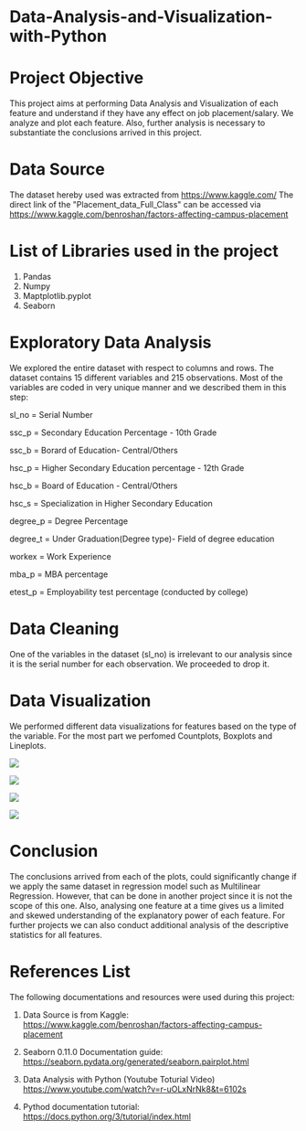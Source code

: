 # Data-Analysis-and-Visualization-with-Python

# Project Objective

This project aims at performing Data Analysis and Visualization of each feature and understand if they have any effect on job placement/salary. We analyze and plot each feature. Also, further analysis is necessary to substantiate the conclusions arrived in this project.  

# Data Source

The dataset hereby used was extracted from https://www.kaggle.com/ The direct link of the "Placement_data_Full_Class" can be accessed via https://www.kaggle.com/benroshan/factors-affecting-campus-placement

# List of Libraries used in the project

1. Pandas
2. Numpy
3. Maptplotlib.pyplot
4. Seaborn

# Exploratory Data Analysis
We explored the entire dataset with respect to columns and rows. The dataset contains 15 different variables and 215 observations. Most of the variables are coded in very unique manner and we described them in this step:

sl_no = Serial Number

ssc_p = Secondary Education Percentage - 10th Grade

ssc_b = Borard of Education- Central/Others

hsc_p = Higher Secondary Education percentage - 12th Grade

hsc_b = Board of Education - Central/Others

hsc_s = Specialization in Higher Secondary Education

degree_p = Degree Percentage

degree_t = Under Graduation(Degree type)- Field of degree education

workex = Work Experience 

mba_p = MBA percentage

etest_p = Employability test percentage (conducted by college)

# Data Cleaning

One of the variables in the dataset (sl_no) is irrelevant to our analysis since it is the serial number for each observation. We proceeded to drop it.

# Data Visualization
We performed different data visualizations for features based on the type of the variable. 
For the most part we perfomed Countplots, Boxplots and Lineplots.


![](https://github.com/vimpicode/Data-Analysis-and-Visualization-with-Python/blob/main/1%20Gender%20Count%20Plot.png)

![](https://github.com/vimpicode/Data-Analysis-and-Visualization-with-Python/blob/main/2.png)

![](https://github.com/vimpicode/Data-Analysis-and-Visualization-with-Python/blob/main/3.png)

![](https://github.com/vimpicode/Data-Analysis-and-Visualization-with-Python/blob/main/4.png)

# Conclusion
The conclusions arrived from each of the plots, could significantly change if we apply the same dataset in regression model such as Multilinear Regression. However, that can be done in another project since it is not the scope of this one. Also, analysing one feature at a time gives us a limited and skewed understanding of the explanatory power of each feature. For further projects we can also conduct additional analysis of the descriptive statistics for all features.

# References List

The following documentations and resources were used during this project:

1. Data Source is from Kaggle: https://www.kaggle.com/benroshan/factors-affecting-campus-placement

2. Seaborn 0.11.0 Documentation guide: https://seaborn.pydata.org/generated/seaborn.pairplot.html 

3. Data Analysis with Python (Youtube Toturial Video) https://www.youtube.com/watch?v=r-uOLxNrNk8&t=6102s

4. Pythod documentation tutorial: https://docs.python.org/3/tutorial/index.html


